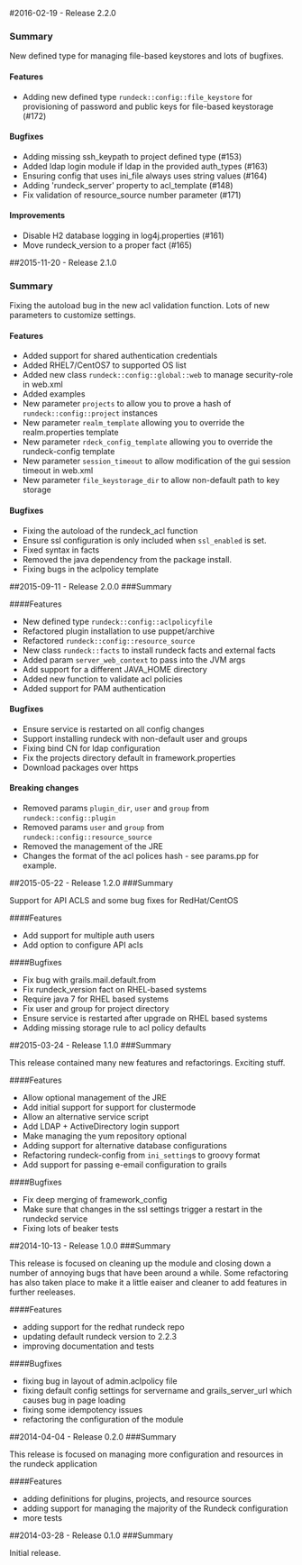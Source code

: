 #2016-02-19 - Release 2.2.0
### Summary
  New defined type for managing file-based keystores and lots of bugfixes.

#### Features
- Adding new defined type `rundeck::config::file_keystore` for provisioning of password and public keys for file-based keystorage (#172)

#### Bugfixes
- Adding missing ssh_keypath to project defined type (#153)
- Added ldap login module if ldap in the provided auth_types (#163)
- Ensuring config that uses ini_file always uses string values (#164)
- Adding 'rundeck_server' property to acl_template (#148)
- Fix validation of resource_source number parameter (#171)

#### Improvements
- Disable H2 database logging in log4j.properties (#161)
- Move rundeck_version to a proper fact (#165)

##2015-11-20 - Release 2.1.0
### Summary
Fixing the autoload bug in the new acl validation function.
Lots of new parameters to customize settings.

#### Features
- Added support for shared authentication credentials
- Added RHEL7/CentOS7 to supported OS list
- Added new class `rundeck::config::global::web` to manage security-role in web.xml
- Added examples
- New parameter `projects` to allow you to prove a hash of `rundeck::config::project` instances
- New parameter `realm_template` allowing you to override the realm.properties template
- New parameter `rdeck_config_template` allowing you to override the rundeck-config template
- New parameter `session_timeout` to allow modification of the gui session timeout in web.xml
- New parameter `file_keystorage_dir` to allow non-default path to key storage

#### Bugfixes
- Fixing the autoload of the rundeck_acl function
- Ensure ssl configuration is only included when `ssl_enabled` is set.
- Fixed syntax in facts
- Removed the java dependency from the package install.
- Fixing bugs in the aclpolicy template

##2015-09-11 - Release 2.0.0
###Summary

####Features
- New defined type `rundeck::config::aclpolicyfile`
- Refactored plugin installation to use puppet/archive
- Refactored `rundeck::config::resource_source`
- New class `rundeck::facts` to install rundeck facts and external facts
- Added param `server_web_context` to pass into the JVM args
- Add support for a different JAVA_HOME directory
- Added new function to validate acl policies
- Added support for PAM authentication

#### Bugfixes
- Ensure service is restarted on all config changes
- Support installing rundeck with non-default user and groups
- Fixing bind CN for ldap configuration
- Fix the projects directory default in framework.properties
- Download packages over https

#### Breaking changes
- Removed params `plugin_dir`, `user` and `group` from `rundeck::config::plugin`
- Removed params `user` and `group` from `rundeck::config::resource_source`
- Removed the management of the JRE
- Changes the format of the acl polices hash - see params.pp for example.

##2015-05-22 - Release 1.2.0
###Summary

  Support for API ACLS and some bug fixes for RedHat/CentOS

####Features
- Add support for multiple auth users
- Add option to configure API acls

####Bugfixes
- Fix bug with grails.mail.default.from
- Fix rundeck_version fact on RHEL-based systems
- Require java 7 for RHEL based systems
- Fix user and group for project directory
- Ensure service is restarted after upgrade on RHEL based systems
- Adding missing storage rule to acl policy defaults

##2015-03-24 - Release 1.1.0
###Summary

  This release contained many new features and refactorings. Exciting stuff.

####Features
- Allow optional management of the JRE
- Add initial support for support for clustermode
- Allow an alternative service script
- Add LDAP + ActiveDirectory login support
- Make managing the yum repository optional
- Adding support for alternative database configurations
- Refactoring rundeck-config from `ini_setting`s to groovy format
- Add support for passing e-email configuration to grails

####Bugfixes
- Fix deep merging of framework_config
- Make sure that changes in the ssl settings trigger a restart in the rundeckd service
- Fixing lots of beaker tests

##2014-10-13 - Release 1.0.0
###Summary

  This release is focused on cleaning up the module and closing down a number of annoying bugs that have been around a while.
  Some refactoring has also taken place to make it a little eaiser and cleaner to add features in further reeleases.

####Features
- adding support for the redhat rundeck repo
- updating default rundeck version to 2.2.3
- improving documentation and tests

####Bugfixes
- fixing bug in layout of admin.aclpolicy file
- fixing default config settings for servername and grails_server_url which causes bug in page loading
- fixing some idempotency issues
- refactoring the configuration of the module

##2014-04-04 - Release 0.2.0
###Summary

  This release is focused on managing more configuration and resources in the rundeck application

####Features
- adding definitions for plugins, projects, and resource sources
- adding support for managing the majority of the Rundeck configuration
- more tests

##2014-03-28 - Release 0.1.0
###Summary

  Initial release.
